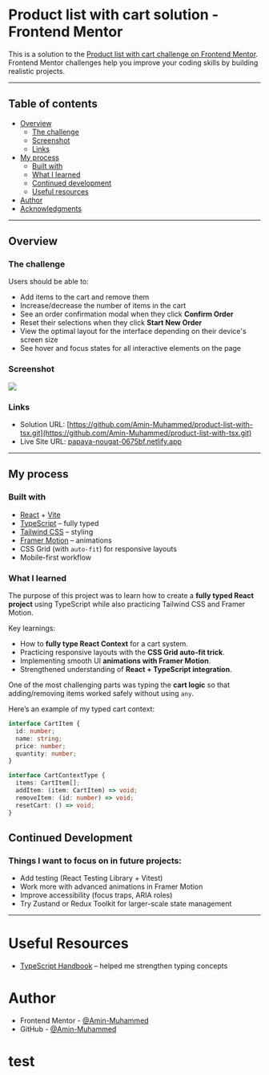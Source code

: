 # Product list with cart solution - Frontend Mentor

This is a solution to the [Product list with cart challenge on Frontend Mentor](https://www.frontendmentor.io/challenges/product-list-with-cart-5MmqLVAp_d).  
Frontend Mentor challenges help you improve your coding skills by building realistic projects.

---

## Table of contents

- [Overview](#overview)
  - [The challenge](#the-challenge)
  - [Screenshot](#screenshot)
  - [Links](#links)
- [My process](#my-process)
  - [Built with](#built-with)
  - [What I learned](#what-i-learned)
  - [Continued development](#continued-development)
  - [Useful resources](#useful-resources)
- [Author](#author)
- [Acknowledgments](#acknowledgments)

---

## Overview

### The challenge

Users should be able to:

- Add items to the cart and remove them
- Increase/decrease the number of items in the cart
- See an order confirmation modal when they click **Confirm Order**
- Reset their selections when they click **Start New Order**
- View the optimal layout for the interface depending on their device's screen size
- See hover and focus states for all interactive elements on the page

### Screenshot

![](./screenshot.jpg)

### Links

- Solution URL: [https://github.com/Amin-Muhammed/product-list-with-tsx.git](https://github.com/Amin-Muhammed/product-list-with-tsx.git)
- Live Site URL: [papaya-nougat-0675bf.netlify.app](papaya-nougat-0675bf.netlify.app)

---

## My process

### Built with

- [React](https://react.dev/) + [Vite](https://vitejs.dev/)
- [TypeScript](https://www.typescriptlang.org/) – fully typed
- [Tailwind CSS](https://tailwindcss.com/) – styling
- [Framer Motion](https://www.framer.com/motion/) – animations
- CSS Grid (with `auto-fit`) for responsive layouts
- Mobile-first workflow

### What I learned

The purpose of this project was to learn how to create a **fully typed React project** using TypeScript while also practicing Tailwind CSS and Framer Motion.

Key learnings:

- How to **fully type React Context** for a cart system.
- Practicing responsive layouts with the **CSS Grid auto-fit trick**.
- Implementing smooth UI **animations with Framer Motion**.
- Strengthened understanding of **React + TypeScript integration**.

One of the most challenging parts was typing the **cart logic** so that adding/removing items worked safely without using `any`.

Here’s an example of my typed cart context:

```ts
interface CartItem {
  id: number;
  name: string;
  price: number;
  quantity: number;
}

interface CartContextType {
  items: CartItem[];
  addItem: (item: CartItem) => void;
  removeItem: (id: number) => void;
  resetCart: () => void;
}
```

## Continued Development

### Things I want to focus on in future projects:

- Add testing (React Testing Library + Vitest)
- Work more with advanced animations in Framer Motion
- Improve accessibility (focus traps, ARIA roles)
- Try Zustand or Redux Toolkit for larger-scale state management

---

# Useful Resources

- [TypeScript Handbook](https://www.typescriptlang.org/docs/) – helped me strengthen typing concepts

# Author

- Frontend Mentor - [@Amin-Muhammed](https://www.frontendmentor.io/profile/Amin-Muhammed)
- GitHub - [@Amin-Muhammed](https://github.com/Amin-Muhammed)

# test
